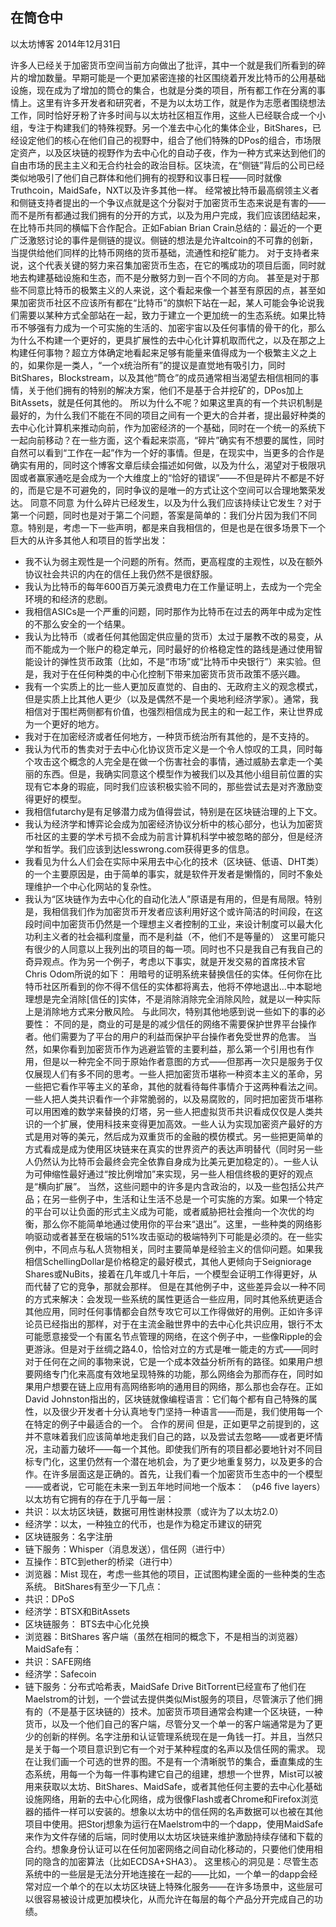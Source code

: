 ## 在筒仓中
以太坊博客
2014年12月31日

许多人已经关于加密货币空间当前方向做出了批评，其中一个就是我们所看到的碎片的增加数量。早期可能是一个更加紧密连接的社区围绕着开发比特币的公用基础设施，现在成为了增加的筒仓的集合，也就是分类的项目，所有都工作在分离的事情上。这里有许多开发者和研究者，不是为以太坊工作，就是作为志愿者围绕想法工作，同时恰好牙粉了许多时间与以太坊社区相互作用，这些人已经联合成一个小组，专注于构建我们的特殊视野。另一个准去中心化的集体企业，BitShares，已经设定他们的核心在他们自己的视野中，组合了他们特殊的DPos的组合，市场限定资产，以及区块链的视野作为去中心化的自动子夜，作为一种方式来达到他们的自由市场的民主主义和无合约社会的政治目标。区块流，在“侧链”背后的公司已经类似地吸引了他们自己群体和他们拥有的视野和议事日程——同时就像Truthcoin，MaidSafe，NXT以及许多其他一样。
经常被比特币最高纲领主义者和侧链支持者提出的一个争议点就是这个分裂对于加密货币生态来说是有害的——而不是所有都通过我们拥有的分开的方式，以及为用户完成，我们应该团结起来，在比特币共同的横幅下合作配合。正如Fabian Brian Crain总结的：最近的一个更广泛激怒讨论的事件是侧链的提议。侧链的想法是允许altcoin的不可靠的创新，当提供给他们同样的比特币网络的货币基础，流通性和挖矿能力。
对于支持者来说，这个代表关键的努力来召集加密货币生态，在它的嘴成功的项目后面，同时就地去构建基础设施和生态，而不是分散努力到一百个不同的方向。
甚至是对于那些不同意比特币的极繁主义的人来说，这个看起来像一个甚至有原因的点，甚至如果加密货币社区不应该所有都在“比特币”的旗帜下站在一起，某人可能会争论说我们需要以某种方式全部站在一起，致力于建立一个更加统一的生态系统。如果比特币不够强有力成为一个可实施的生活的、加密宇宙以及任何事情的骨干的化，那么为什么不构建一个更好的，更具扩展性的去中心化计算机取而代之，以及在那之上构建任何事物？超立方体确定地看起来足够有能量来值得成为一个极繁主义之上的，如果你是一类人，“一个x统治所有”的提议是直觉地有吸引力，同时BitShares，Blockstream，以及其他“筒仓”的成员通常相当渴望去相信相同的事情，关于他们拥有的特别的解决方案，他们不是基于合并挖矿的，DPos加上BitAssets，就是任何其他的。
所以为什么不呢？如果这里真的有一个共识机制是最好的，为什么我们不能在不同的项目之间有一个更大的合并者，提出最好种类的去中心化计算机来推动向前，作为加密经济的一个基础，同时在一个统一的系统下一起向前移动？在一些方面，这个看起来崇高，“碎片”确实有不想要的属性，同时自然可以看到“工作在一起”作为一个好的事情。但是，在现实中，当更多的合作是确实有用的，同时这个博客文章后续会描述如何做，以及为什么，渴望对于极限巩固或者赢家通吃是会成为一个大维度上的“恰好的错误”——不但是碎片不都是不好的，而是它是不可避免的，同时争议的是唯一的方式让这个空间可以合理地繁荣发达。
同意不同意
为什么碎片已经发生，以及为什么我们应该持续让它发生？对于第一个问题，同时也是对于第二个问题，答案是简单的：我们分片因为我们不同意。特别是，考虑一下一些声明，都是来自我相信的，但是也是在很多场景下一个巨大的从许多其他人和项目的哲学出发：
* 我不认为弱主观性是一个问题的所有。然而，更高程度的主观性，以及在额外协议社会共识的内在的信任上我仍然不是很舒服。
* 我认为比特币的每年600百万美元浪费电力在工作量证明上，去成为一个完全环境的和经济的悲剧。
* 我相信ASICs是一个严重的问题，同时那作为比特币在过去的两年中成为定性的不那么安全的一个结果。
* 我认为比特币（或者任何其他固定供应量的货币）太过于屡教不改的易变，从而不能成为一个账户的稳定单元，同时最好的价格稳定性的路线是通过使用智能设计的弹性货币政策（比如，不是“市场”或“比特币中央银行”）来实验。但是，我对于在任何种类的中心化控制下带来加密货币货币政策不感兴趣。
* 我有一个实质上的比一些人更加反直觉的、自由的、无政府主义的观念模式，但是实质上比其他人更少（以及是偶然不是一个奥地利经济学家）。通常，我相信对于围栏两侧都有价值，也强烈相信成为民主的和一起工作，来让世界成为一个更好的地方。
* 我对于在加密经济或者任何地方，一种货币统治所有其他的，是不支持的。
* 我认为代币的售卖对于去中心化协议货币定义是一个令人惊叹的工具，同时每个攻击这个概念的人完全是在做一个伤害社会的事情，通过威胁去拿走一个美丽的东西。但是，我确实同意这个模型作为被我们以及其他小组目前位置的实现有它本身的瑕疵，同时我们应该积极实验不同的，那些尝试去是对齐激励变得更好的模型。
* 我相信futarchy是有足够潜力成为值得尝试，特别是在区块链治理的上下文。
* 我认为经济学和博弈论会成为加密经济协议分析中的核心部分，也认为加密货币社区的主要的学术亏损不会成为前言计算机科学中被忽略的部分，但是经济学和哲学。我们应该到达lesswrong.com获得更多的信息。
* 我看见为什么人们会在实际中采用去中心化的技术（区块链、低语、DHT类）的一个主要原因是，由于简单的事实，就是软件开发者是懒惰的，同时不象处理维护一个中心化网站的复杂性。
* 我认为“区块链作为去中心化的自动化法人”原语是有用的，但是有局限。特别是，我相信我们作为加密货币开发者应该利用好这个或许简洁的时间段，在这段时间中加密货币仍然是一个理想主义者控制的工业，来设计制度可以最大化功利主义者的社会福利度量，而不是利益（不，他们不是等量的）
这里可能只有很少的人同意以上我列出的项目的每一项。同时也不只是我自己有我自己的奇异观点。作为另一个例子，考虑以下事实，就是开发交易的首席技术官 Chris Odom所说的如下：
用暗号的证明系统来替换信任的实体。任何你在比特币社区所看到的你不得不信任的实体都将离去，他将不停地退出...中本聪地理想是完全消除[信任的]实体，不是消除消除完全消除风险，就是以一种实际上是消除地方式来分散风险。
与此同次，特别其他地感到说一些如下的事的必要性：
不同的是，商业的可是是的减少信任的网络不需要保护世界平台操作者。他们需要为了平台的用户的利益而保护平台操作者免受世界的危害。
当然，如果你看到加密货币作为逃避监管的主要利益，那么第一个引用也有作用，但是以一种完全不同于原始作者意图的方式——但那再一次只是服务于仅仅展现人们有多不同的思考。一些人把加密货币堪称一种资本主义的革命，另一些把它看作平等主义的革命，其他的就看待每件事情介于这两种看法之间。一些人把人类共识看作一个非常脆弱的，以及易腐败的，同时把加密货币堪称可以用困难的数学来替换的灯塔，另一些人把虚拟货币共识看成仅仅是人类共识的一个扩展，使用科技来变得更加高效。一些人认为实现加密资产最好的方式是用对等的美元，然后成为双重货币的金融的模仿模式。另一些把更简单的方式看成是成为使用区块链来在真实的世界资产的表达声明替代（同时另一些人仍然认为比特币会最终会完全依靠自身成为比美元更加稳定的）。一些人认为可伸缩性最好通过“按比例增加”来实现，另一些人相信终极的更好的观点是“横向扩展”。
当然，这些问题中的许多是内含政治的，以及一些包括公共产品；在另一些例子中，生活和让生活不总是一个可实施的方案。如果一个特定的平台可以让负面的形式主义成为可能，或者威胁把社会推向一个次优的均衡，那么你不能简单地通过使用你的平台来“退出”。这里，一些种类的网络影响驱动或者甚至在极端的51%攻击驱动的极端特列下可能是必须的。在一些实例中，不同点与私人货物相关，同时主要简单是经验主义的信仰问题。如果我相信SchellingDollar是价格稳定的最好模式，其他人更倾向于Seigniorage Shares或NuBits，接着在几年或几十年后，一个模型会证明工作得更好，从而代替了它的竞争，那就会那样。
但是在其他例子中，这些差异会以一种不同的方式来解决：会发现一些系统的属性更适合一些应用，同时其他系统更适合其他应用，同时任何事情都会自然专攻它可以工作得做好的用例。正如许多评论员已经指出的那样，对于在主流金融世界中的去中心化共识应用，银行不太可能愿意接受一个有匿名节点管理的网络，在这个例子中，一些像Ripple的会更游泳。但是对于丝绸之路4.0，恰恰对立的方式是唯一能走的方式——同时对于任何在之间的事物来说，它是一个成本效益分析所有的路径。如果用户想要网络专门化来高度有效地呈现特殊的功能，那么网络会为那而存在，同时如果用户想要在链上应用有高网络影响的通用目的网络，那么那也会存在。正如David Johnston指出的，区块链就像编程语言：它们每个都有自己特殊的属性，以及很少开发者十分认真地专门坚持一种语言——而是，我们使用每一个在特定的例子中最适合的一个。
合作的房间
但是，正如更早之前提到的，这并不意味着我们应该简单地走我们自己的路，以及尝试去忽略——或者更坏情况，主动蓄力破坏——每一个其他。即使我们所有的项目都必要地针对不同目标专门化，这里仍然有一个潜在地机会，为了更少地重复努力，以及更多的合作。在许多层面这是正确的。首先，让我们看一个加密货币生态中的一个模型——或者说，它可能在未来一到五年地时间地一个版本：
（p46 five layers）
以太坊有它拥有的存在于几乎每一层：
* 共识：以太坊区块链，数据可用性谢林投票（或许为了以太坊2.0）
* 经济学：以太，一种独立的代币，也是作为稳定币建议的研究
* 区块链服务：名字注册
* 链下服务：Whisper（消息发送），信任网（进行中）
* 互操作：BTC到ether的桥梁（进行中）
* 浏览器：Mist
现在，考虑一些其他的项目，正试图构建全面的一些种类的生态系统。
BitShares有至少一下几点：
* 共识：DPoS
* 经济学：BTSX和BitAssets
* 区块链服务： BTS去中心化兑换
* 浏览器：BitShares 客户端（虽然在相同的概念下，不是相当的浏览器）
MaidSafe有：
* 共识：SAFE网络
* 经济学：Safecoin
* 链下服务：分布式哈希表，MaidSafe Drive
BitTorrent已经宣布了他们在Maelstrom的计划，一个尝试去提供类似Mist服务的项目，尽管演示了他们拥有的（不是基于区块链的）技术。加密货币项目通常会构建一个区块链，一种货币，以及一个他们自己的客户端，尽管分叉一个单一的客户端通常是为了更少的创新的样例。名字注册和认证管理系统现在是一角钱一打。并且，当然只是关于每一个项目意识到它有一个对于某种程度的名声以及信任网的需求。
现在让我们画一个可选的世界的图。不是有一个清晰脱节的集合，垂直集成的生态系统，用每一个为每一件事构建它自己的组建，想想一个世界，Mist可以被用来获取以太坊、BitShares、MaidSafe，或者其他任何主要的去中心化基础设施网络，用新的去中心化网络，成为很像Flash或者Chrome和Firefox浏览器的插件一样可以安装的。想象以太坊中的信任网的名声数据可以也被在其他项目中使用。把Storj想象为运行在Maelstrom中的一个dapp，使用MaidSafe来作为文件存储的后端，同时使用以太坊区块链来维护激励持续存储和下载的合约。想象身份认证可以在任何加密网络之间自动化移动的，只要他们使用相同的隐含的加密算法（比如ECDSA+SHA3）。
这里核心的洞见是：尽管生态系统中的一些层是无法分开地连接在一起的——比如，一个单一的dapp会经常对应一个单个的在以太坊区块链上特殊化服务——在许多场景中，这些层可以很容易被设计成更加模块化，从而允许在每层的每个产品分开完成自己的功绩。

